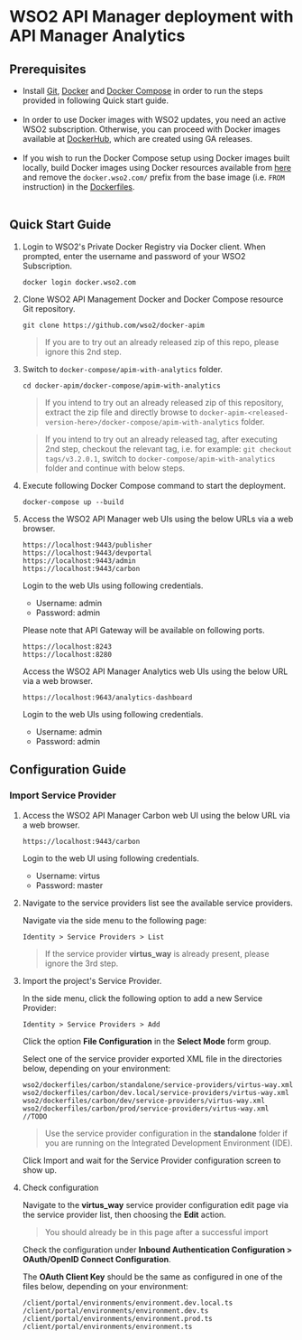 # WSO2 API Manager deployment with API Manager Analytics

## Prerequisites

 * Install [Git](https://git-scm.com/book/en/v2/Getting-Started-Installing-Git), [Docker](https://www.docker.com/get-docker) and [Docker Compose](https://docs.docker.com/compose/install/#install-compose)
   in order to run the steps provided in following Quick start guide. <br><br>
 * In order to use Docker images with WSO2 updates, you need an active WSO2 subscription.
   Otherwise, you can proceed with Docker images available at [DockerHub](https://hub.docker.com/u/wso2/), which are created using GA releases.<br><br>
 * If you wish to run the Docker Compose setup using Docker images built locally, build Docker images using Docker resources
   available from [here](../../dockerfiles/) and remove the `docker.wso2.com/` prefix from the base image (i.e. `FROM` instruction) in the [Dockerfiles](dockerfiles). <br><br>

## Quick Start Guide

1. Login to WSO2's Private Docker Registry via Docker client. When prompted, enter the username and password of your WSO2 Subscription.

   ```
   docker login docker.wso2.com
   ```

2. Clone WSO2 API Management Docker and Docker Compose resource Git repository.

   ```
   git clone https://github.com/wso2/docker-apim
   ```
   
   > If you are to try out an already released zip of this repo, please ignore this 2nd step. 

3. Switch to `docker-compose/apim-with-analytics` folder.

   ```
   cd docker-apim/docker-compose/apim-with-analytics
   ```
   > If you intend to try out an already released zip of this repository, extract the zip file and directly browse to
   `docker-apim-<released-version-here>/docker-compose/apim-with-analytics` folder. 
     
   > If you intend to try out an already released tag, after executing 2nd step, checkout the relevant tag, 
    i.e. for example: `git checkout tags/v3.2.0.1`, switch to `docker-compose/apim-with-analytics` folder and continue with below steps.

4. Execute following Docker Compose command to start the deployment.

   ```
   docker-compose up --build
   ```

5. Access the WSO2 API Manager web UIs using the below URLs via a web browser.

   ```
   https://localhost:9443/publisher
   https://localhost:9443/devportal
   https://localhost:9443/admin
   https://localhost:9443/carbon
   ```
   Login to the web UIs using following credentials.
   
   * Username: admin <br>
   * Password: admin

   Please note that API Gateway will be available on following ports.
   ```
   https://localhost:8243
   https://localhost:8280
   ```
   Access the WSO2 API Manager Analytics web UIs using the below URL via a web browser.
   
   ```
   https://localhost:9643/analytics-dashboard
   ```
   Login to the web UIs using following credentials.
    
   * Username: admin <br>
   * Password: admin

## Configuration Guide

### Import Service Provider

1. Access the WSO2 API Manager Carbon web UI using the below URL via a web browser.

   ```
   https://localhost:9443/carbon
   ```
   Login to the web UI using following credentials.
   
   * Username: virtus <br>
   * Password: master

2. Navigate to the service providers list see the available service providers.

   Navigate via the side menu to the following page:   
   ```
   Identity > Service Providers > List
   ```
   > If the service provider **virtus_way** is already present, please ignore the 3rd step. 

3. Import the project's Service Provider.

   In the side menu, click the following option to add a new Service Provider:   
   ```
   Identity > Service Providers > Add
   ```

   Click the option **File Configuration** in the **Select Mode** form group.

   Select one of the service provider exported XML file in the directories below, depending on your environment:
   ```
   wso2/dockerfiles/carbon/standalone/service-providers/virtus-way.xml
   wso2/dockerfiles/carbon/dev.local/service-providers/virtus-way.xml
   wso2/dockerfiles/carbon/dev/service-providers/virtus-way.xml
   wso2/dockerfiles/carbon/prod/service-providers/virtus-way.xml //TODO
   ```

   > Use the service provider configuration in the **standalone** folder if you are running on the Integrated Development Environment (IDE).

   Click Import and wait for the Service Provider configuration screen to show up.

4. Check configuration

   Navigate to the **virtus_way** service provider configuration edit page via the service provider list, then choosing the **Edit** action.

   > You should already be in this page after a successful import

   Check the configuration under **Inbound Authentication Configuration > OAuth/OpenID Connect Configuration**.

   The **OAuth Client Key** should be the same as configured in one of the files below, depending on your environment:
   ```
   /client/portal/environments/environment.dev.local.ts
   /client/portal/environments/environment.dev.ts
   /client/portal/environments/environment.prod.ts
   /client/portal/environments/environment.ts
   ```